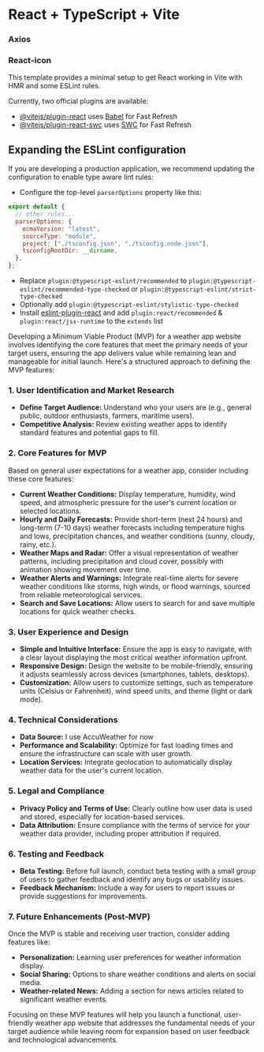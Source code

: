 # React + TypeScript + Vite

### Axios

### React-icon

This template provides a minimal setup to get React working in Vite with HMR and some ESLint rules.

Currently, two official plugins are available:

- [@vitejs/plugin-react](https://github.com/vitejs/vite-plugin-react/blob/main/packages/plugin-react/README.md) uses [Babel](https://babeljs.io/) for Fast Refresh
- [@vitejs/plugin-react-swc](https://github.com/vitejs/vite-plugin-react-swc) uses [SWC](https://swc.rs/) for Fast Refresh

## Expanding the ESLint configuration

If you are developing a production application, we recommend updating the configuration to enable type aware lint rules:

- Configure the top-level `parserOptions` property like this:

```js
export default {
  // other rules...
  parserOptions: {
    ecmaVersion: "latest",
    sourceType: "module",
    project: ["./tsconfig.json", "./tsconfig.node.json"],
    tsconfigRootDir: __dirname,
  },
};
```

- Replace `plugin:@typescript-eslint/recommended` to `plugin:@typescript-eslint/recommended-type-checked` or `plugin:@typescript-eslint/strict-type-checked`
- Optionally add `plugin:@typescript-eslint/stylistic-type-checked`
- Install [eslint-plugin-react](https://github.com/jsx-eslint/eslint-plugin-react) and add `plugin:react/recommended` & `plugin:react/jsx-runtime` to the `extends` list

Developing a Minimum Viable Product (MVP) for a weather app website involves identifying the core features that meet the primary needs of your target users, ensuring the app delivers value while remaining lean and manageable for initial launch. Here's a structured approach to defining the MVP features:

### 1. User Identification and Market Research

- **Define Target Audience:** Understand who your users are (e.g., general public, outdoor enthusiasts, farmers, maritime users).
- **Competitive Analysis:** Review existing weather apps to identify standard features and potential gaps to fill.

### 2. Core Features for MVP

Based on general user expectations for a weather app, consider including these core features:

- **Current Weather Conditions:** Display temperature, humidity, wind speed, and atmospheric pressure for the user's current location or selected locations.
- **Hourly and Daily Forecasts:** Provide short-term (next 24 hours) and long-term (7-10 days) weather forecasts including temperature highs and lows, precipitation chances, and weather conditions (sunny, cloudy, rainy, etc.).
- **Weather Maps and Radar:** Offer a visual representation of weather patterns, including precipitation and cloud cover, possibly with animation showing movement over time.
- **Weather Alerts and Warnings:** Integrate real-time alerts for severe weather conditions like storms, high winds, or flood warnings, sourced from reliable meteorological services.
- **Search and Save Locations:** Allow users to search for and save multiple locations for quick weather checks.

### 3. User Experience and Design

- **Simple and Intuitive Interface:** Ensure the app is easy to navigate, with a clear layout displaying the most critical weather information upfront.
- **Responsive Design:** Design the website to be mobile-friendly, ensuring it adjusts seamlessly across devices (smartphones, tablets, desktops).
- **Customization:** Allow users to customize settings, such as temperature units (Celsius or Fahrenheit), wind speed units, and theme (light or dark mode).

### 4. Technical Considerations

- **Data Source:** I use AccuWeather for now
- **Performance and Scalability:** Optimize for fast loading times and ensure the infrastructure can scale with user growth.
- **Location Services:** Integrate geolocation to automatically display weather data for the user's current location.

### 5. Legal and Compliance

- **Privacy Policy and Terms of Use:** Clearly outline how user data is used and stored, especially for location-based services.
- **Data Attribution:** Ensure compliance with the terms of service for your weather data provider, including proper attribution if required.

### 6. Testing and Feedback

- **Beta Testing:** Before full launch, conduct beta testing with a small group of users to gather feedback and identify any bugs or usability issues.
- **Feedback Mechanism:** Include a way for users to report issues or provide suggestions for improvements.

### 7. Future Enhancements (Post-MVP)

Once the MVP is stable and receiving user traction, consider adding features like:

- **Personalization:** Learning user preferences for weather information display.
- **Social Sharing:** Options to share weather conditions and alerts on social media.
- **Weather-related News:** Adding a section for news articles related to significant weather events.

Focusing on these MVP features will help you launch a functional, user-friendly weather app website that addresses the fundamental needs of your target audience while leaving room for expansion based on user feedback and technological advancements.

